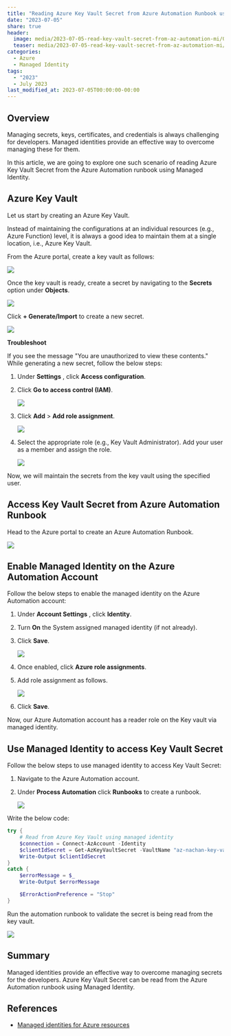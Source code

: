 ```yaml
---
title: "Reading Azure Key Vault Secret from Azure Automation Runbook using Managed Identity"
date: "2023-07-05"
share: true
header:
  image: media/2023-07-05-read-key-vault-secret-from-az-automation-mi/08.png
  teaser: media/2023-07-05-read-key-vault-secret-from-az-automation-mi/08.png
categories:
  - Azure
  - Managed Identity
tags:
  - "2023"
  - July 2023
last_modified_at: 2023-07-05T00:00:00-00:00
---
```

## Overview

Managing secrets, keys, certificates, and credentials is always challenging for developers. Managed identities provide an effective way to overcome managing these for them.

In this article, we are going to explore one such scenario of reading Azure Key Vault Secret from the Azure Automation runbook using Managed Identity.


## Azure Key Vault

Let us start by creating an Azure Key Vault.

Instead of maintaining the configurations at an individual resources (e.g., Azure Function) level, it is always a good idea to maintain them at a single location, i.e., Azure Key Vault.

From the Azure portal, create a key vault as follows:

![](/media/2023-07-05-read-key-vault-secret-from-az-automation-mi/01.png)

Once the key vault is ready, create a secret by navigating to the **Secrets** option under **Objects**.

![](/media/2023-07-05-read-key-vault-secret-from-az-automation-mi/02.png)

Click **+ Generate/Import** to create a new secret.

![](/media/2023-07-05-read-key-vault-secret-from-az-automation-mi/03.png)


**Troubleshoot**

If you see the message "You are unauthorized to view these contents." While generating a new secret, follow the below steps:

1. Under **Settings** , click **Access configuration**.
2. Click **Go to access control (IAM)**.

    ![](/media/2023-07-05-read-key-vault-secret-from-az-automation-mi/04.png)

3. Click **Add** \> **Add role assignment**.

    ![](/media/2023-07-05-read-key-vault-secret-from-az-automation-mi/05.png)

4. Select the appropriate role (e.g., Key Vault Administrator). Add your user as a member and assign the role.

    ![](/media/2023-07-05-read-key-vault-secret-from-az-automation-mi/06.png)

Now, we will maintain the secrets from the key vault using the specified user.


## Access Key Vault Secret from Azure Automation Runbook

Head to the Azure portal to create an Azure Automation Runbook.

![](/media/2023-07-05-read-key-vault-secret-from-az-automation-mi/07.png)


## Enable Managed Identity on the Azure Automation Account

Follow the below steps to enable the managed identity on the Azure Automation account:

1. Under **Account Settings** , click **Identity**.
2. Turn **On** the System assigned managed identity (if not already).
3. Click **Save**.

    ![](/media/2023-07-05-read-key-vault-secret-from-az-automation-mi/08.png)

4. Once enabled, click **Azure role assignments**.
5. Add role assignment as follows.

    ![](/media/2023-07-05-read-key-vault-secret-from-az-automation-mi/09.png)

6. Click **Save**.

Now, our Azure Automation account has a reader role on the Key vault via managed identity.


## Use Managed Identity to access Key Vault Secret

Follow the below steps to use managed identity to access Key Vault Secret:

1. Navigate to the Azure Automation account.
2. Under **Process Automation** click **Runbooks** to create a runbook.

    ![](/media/2023-07-05-read-key-vault-secret-from-az-automation-mi/10.png)

Write the below code:

```powershell
try {
    # Read from Azure Key Vault using managed identity
    $connection = Connect-AzAccount -Identity
    $clientIdSecret = Get-AzKeyVaultSecret -VaultName "az-nachan-key-vault" -Name "ClientId" -AsPlainText
    Write-Output $clientIdSecret
}
catch {
    $errorMessage = $_
    Write-Output $errorMessage

    $ErrorActionPreference = "Stop"
}
```

Run the automation runbook to validate the secret is being read from the key vault.

![](/media/2023-07-05-read-key-vault-secret-from-az-automation-mi/11.png)


## Summary

Managed identities provide an effective way to overcome managing secrets for the developers. Azure Key Vault Secret can be read from the Azure Automation runbook using Managed Identity.


## References

- [Managed identities for Azure resources](https://learn.microsoft.com/en-us/azure/active-directory/managed-identities-azure-resources/overview?WT.mc_id=M365-MVP-5003693)